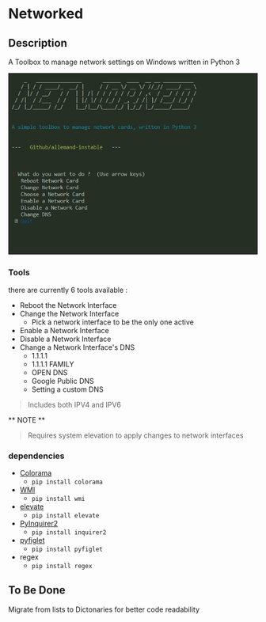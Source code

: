 # Networked

## Description

A Toolbox to manage network settings on Windows written in Python 3



![MENU](/img/01.png)



### Tools

there are currently 6 tools available :

- Reboot the Network Interface
- Change the Network Interface
  - Pick a network interface to be the only one active
- Enable a Network Interface
- Disable a Network Interface
- Change a Network Interface's DNS
  - 1.1.1.1
  - 1.1.1.1 FAMILY
  - OPEN DNS
  - Google Public DNS
  - Setting a custom DNS
> Includes both IPV4 and IPV6


** NOTE **
> Requires system elevation to apply changes to network interfaces


### dependencies


- [Colorama](https://github.com/tartley/colorama)
  - `pip install colorama`
- [WMI](http://timgolden.me.uk/python/wmi/index.html)
  - `pip install wmi`
- [elevate](https://github.com/barneygale/elevate)
  - `pip install elevate`
- [PyInquirer2](https://github.com/zeusxs/PyInquirer2)
  - `pip install inquirer2`
- [pyfiglet](https://github.com/pwaller/pyfiglet)
  - `pip install pyfiglet`
- regex
  - `pip install regex`


## To Be Done

Migrate from lists to Dictonaries for better code readability
